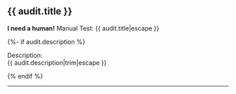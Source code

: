 ## {{ audit.title }}

__I need a human!__ Manual Test: {{ audit.title|escape }}

{%- if audit.description %}

Description:<br>
{{ audit.description|trim|escape }}

{% endif %}

---
<br>